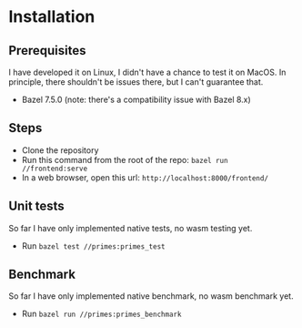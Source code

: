 # Installation
## Prerequisites
I have developed it on Linux, I didn't have a chance to test it on MacOS. In principle, there shouldn't be issues there, but I can't guarantee that.
- Bazel 7.5.0 (note: there's a compatibility issue with Bazel 8.x)
## Steps
- Clone the repository
- Run this command from the root of the repo:
    `bazel run //frontend:serve`
- In a web browser, open this url:
    `http://localhost:8000/frontend/`
## Unit tests
So far I have only implemented native tests, no wasm testing yet.
- Run `bazel test //primes:primes_test`
## Benchmark
So far I have only implemented native benchmark, no wasm benchmark yet.
- Run `bazel run //primes:primes_benchmark`
